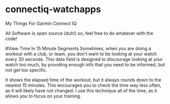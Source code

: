 # connectiq-watchapps
My Things For Garmin Connect IQ

All Software is open source (duh!) so, feel free to do whatever with the code!


#View Time In 15 Minute Segments
Sometimes, when you are doing a workout with a club, or team, you don't want to be looking at your watch every 30 seconds. This data field is designed to discourage looking at your watch too much, by providing enough info that you need to be informed, but not get too specific.

It shows the elapsed time of the workout, but it always rounds down to the nearest 15 minutes. This encourages you to check the time way less often, as it will likely have not changed. I use this technique all of the time, as it allows you to focus on your training. 
